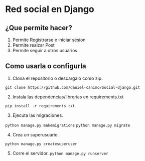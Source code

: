 # Red social en Django

## ¿Que permite hacer?

1. Permite Registrarse e iniciar sesion
2. Permite reaizar Post
3. Permite seguir a otros usuarios 


## Como usarla o configurla

1. Clona el repositorio o descargalo como zip.

```git clone https://github.com/daniel-canino/Social-django.git```

2. Instala las dependencias/librerias en requirements.txt

```pip install -r requirements.txt```

3. Ejecuta las migraciones.

```python manage.py makemigrations```
```python manage.py migrate```

4. Crea un superusuario.

```python manage.py createsuperuser```

5. Corre el servidor.
```python manage.py runserver```
